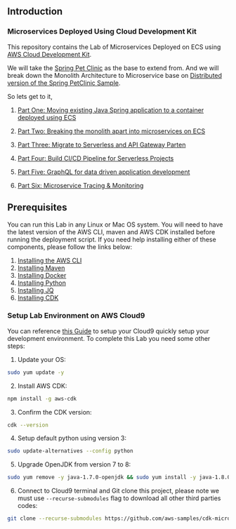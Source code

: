 ## Introduction
### Microservices Deployed Using Cloud Development Kit

This repository contains the Lab of Microservices Deployed on ECS using [AWS Cloud Development Kit](https://github.com/awslabs/aws-cdk).


We will take the [Spring Pet Clinic](https://github.com/spring-projects/spring-petclinic) as the base to extend from. And we will break down the Monolith Architecture to Microservice base on [Distributed version of the Spring PetClinic Sample](https://github.com/spring-petclinic/spring-petclinic-microservices).

So lets get to it,

1. [Part One: Moving existing Java Spring application to a container deployed using ECS](1-ecs-monolith-stack)

2. [Part Two: Breaking the monolith apart into microservices on ECS](2-ecs-microservice-stack)

3. [Part Three: Migrate to Serverless and API Gateway Parten](3-serverless-microservice-stack)

4. [Part Four: Build CI/CD Pipeline for Serverless Projects](4-serverless-cicd-stack)

5. [Part Five: GraphQL for data driven application development](5-serverless-graphql-stack)

6. [Part Six: Microservice Tracing & Monitoring](6-serverless-xray-stack)


## Prerequisites

You can run this Lab in any Linux or Mac OS system. You will need to have the latest version of the AWS CLI, maven and AWS CDK installed before running the deployment script.  If you need help installing either of these components, please follow the links below:

1. [Installing the AWS CLI](http://docs.aws.amazon.com/cli/latest/userguide/installing.html)
2. [Installing Maven](https://maven.apache.org/install.html)
3. [Installing Docker](https://docs.docker.com/engine/installation/)
4. [Installing Python](https://www.python.org/downloads/)
5. [Installing JQ](https://stedolan.github.io/jq/download/)
6. [Installing CDK](https://docs.aws.amazon.com/cdk/latest/guide/getting_started.html)

### Setup Lab Environment on AWS Cloud9

You can reference [this Guide](https://docs.aws.amazon.com/cloud9/latest/user-guide/sample-cdk.html) to setup your Cloud9 quickly setup your development environment. To complete this Lab you need some other steps:

1. Update your OS:
```bash
sudo yum update -y
```
2. Install AWS CDK:
```bash
npm install -g aws-cdk
```
3. Confirm the CDK version:
```bash
cdk --version
```
4. Setup default python using version 3:
```bash
sudo update-alternatives --config python
```
5. Upgrade OpenJDK from version 7 to 8:
```bash
sudo yum remove -y java-1.7.0-openjdk && sudo yum install -y java-1.8.0-openjdk-devel
```
6. Connect to Cloud9 terminal and Git clone this project, please note we must use `--recurse-submodules` flag to download all other third parties codes:
```bash
git clone --recurse-submodules https://github.com/aws-samples/cdk-microservices-labs.git
```